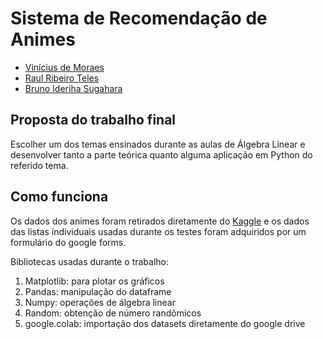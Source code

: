 # Sistema de Recomendação de Animes

* [Vinícius de Moraes](https://github.com/Boemio)
* [Raul Ribeiro Teles](https://github.com/raultel) 
* [Bruno Ideriha Sugahara](https://github.com/BrunoSugahara) 

## Proposta do trabalho final
Escolher um dos temas ensinados durante as aulas de Álgebra Linear e desenvolver tanto a parte teórica quanto alguma aplicação em Python do referido tema.

## Como funciona
Os dados dos animes foram retirados diretamente do [Kaggle](https://www.kaggle.com/datasets/CooperUnion/anime-recommendations-database) e os dados das listas índividuais usadas durante os testes foram adquiridos por um formulário do google forms. 

Bibliotecas usadas durante o trabalho: 
1. Matplotlib: para plotar os gráficos
2. Pandas: manipulação do dataframe
3. Numpy: operações de álgebra linear
4. Random: obtenção de número randômicos
5. google.colab: importação dos datasets diretamente do google drive
